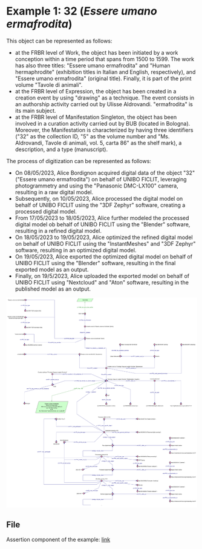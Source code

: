 # Example 1: 32 (*Essere umano ermafrodita*)

This object can be represented as follows:
* at the FRBR level of Work, the object has been initiated by a work conception within a time period that spans from 1500 to 1599. The work has also three titles: "Essere umano ermafrodita" and "Human hermaphrodite" (exhibition titles in Italian and English, respectively), and "Essere umano ermafrodita" (original title). Finally, it is part of the print volume "Tavole di animali".
* at the FRBR level of Expression, the object has been created in a creation event by using "drawing" as a technique. The event consists in an authorship activity carried out by Ulisse Aldrovandi. "ermafrodita" is its main subject.
* at the FRBR level of Manifestation Singleton, the object has been involved in a curation activity carried out by BUB (located in Bologna). Moreover, the Manifestation is characterized by having three identifiers ("32" as the collection ID, "5" as the volume number and "Ms. Aldrovandi, Tavole di animali, vol. 5, carta 86" as the shelf mark), a description, and a type (manuscript).

The process of digitization can be represented as follows:
* On 08/05/2023, Alice Bordignon acquired digital data of the object "32" ("Essere umano ermafrodita") on behalf of UNIBO FICLIT, leveraging photogrammetry and using the "Panasonic DMC-LX100" camera, resulting in a raw digital model.
* Subsequently, on 10/05/2023, Alice processed the digital model on behalf of UNIBO FICLIT using the "3DF Zephyr" software, creating a processed digital model.
* From 17/05/2023 to 18/05/2023, Alice further modeled the processed digital model ob behalf of UNIBO FICLIT using the "Blender" software, resulting in a refined digital model.
* On 18/05/2023 to 19/05/2023, Alice optimized the refined digital model on behalf of UNIBO FICLIT using the "InstantMeshes" and "3DF Zephyr" software, resulting in an optimized digital model.
* On 19/05/2023, Alice exported the optimized digital model on behalf of UNIBO FICLIT using the "Blender" software, resulting in the final exported model as an output.
* Finally, on 19/5/2023, Alice uploaded the exported model on behalf of UNIBO FICLIT using "Nextcloud" and "Aton" software, resulting in the published model as an output.


![Simplified diagram of the scenario described.](./diagrams/example-01.png)

## File
Assertion component of the example: [link](Abox.ttl)
